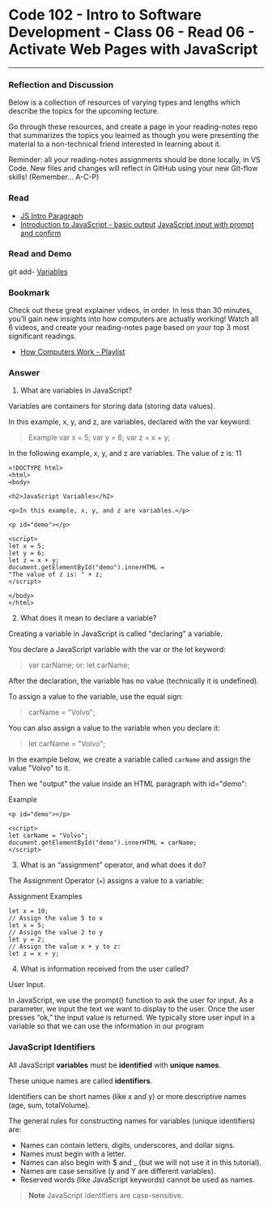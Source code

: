 # Code 102 - Intro to Software Development - Class 06 - Read 06 - Activate Web Pages with JavaScript
***

### Reflection and Discussion

Below is a collection of resources of varying types and lengths which describe the topics for the upcoming lecture.

Go through these resources, and create a page in your reading-notes repo that summarizes the topics you learned as though you were presenting the material to a non-technical friend interested in learning about it.

Reminder: all your reading-notes assignments should be done locally, in VS Code. New files and changes will reflect in GitHub using your new Git-flow skills! (Remember… A-C-P)

### Read

- [JS Intro Paragraph](https://developer.mozilla.org/en-US/docs/Web/JavaScript)
- [Introduction to JavaScript - basic output](https://code-maven.com/introduction-to-javascript)
[JavaScript input with prompt and confirm](https://code-maven.com/javascript-input-with-prompt-and-confirm)

### Read and Demo
git add- [Variables](https://www.w3schools.com/js/js_variables.asp)

### Bookmark

Check out these great explainer videos, in order. In less than 30 minutes, you’ll gain new insights into how computers are actually working! Watch all 6 videos, and create your reading-notes page based on your top 3 most significant readings.

- [How Computers Work - Playlist](https://www.youtube.com/playlist?list=PLzdnOPI1iJNcsRwJhvksEo1tJqjIqWbN-)


### Answer

1. What are variables in JavaScript?

Variables are containers for storing data (storing data values).

In this example, x, y, and z, are variables, declared with the var keyword:

>Example
>var x = 5;
>var y = 6;
>var z = x + y;


In the following example, x, y, and z are variables.
The value of z is: 11

```
<!DOCTYPE html>
<html>
<body>

<h2>JavaScript Variables</h2>

<p>In this example, x, y, and z are variables.</p>

<p id="demo"></p>

<script>
let x = 5;
let y = 6;
let z = x + y;
document.getElementById("demo").innerHTML =
"The value of z is: " + z;
</script>

</body>
</html>
```


2. What does it mean to declare a variable?

Creating a variable in JavaScript is called "declaring" a variable.

You declare a JavaScript variable with the var or the let keyword:

>var carName;
or:
>let carName;

After the declaration, the variable has no value (technically it is undefined).

To assign a value to the variable, use the equal sign:

>carName = "Volvo";

You can also assign a value to the variable when you declare it:

>let carName = "Volvo";

In the example below, we create a variable called ```carName``` and assign the value "Volvo" to it.

Then we "output" the value inside an HTML paragraph with id="demo":

Example
```
<p id="demo"></p>

<script>
let carName = "Volvo";
document.getElementById("demo").innerHTML = carName;
</script>
```

3. What is an “assignment” operator, and what does it do?

The Assignment Operator (```=```) assigns a value to a variable:

Assignment Examples

```
let x = 10;
// Assign the value 5 to x
let x = 5;
// Assign the value 2 to y
let y = 2;
// Assign the value x + y to z:
let z = x + y;
```

4. What is information received from the user called?

User Input.

In JavaScript, we use the prompt() function to ask the user for input. As a parameter, we input the text we want to display to the user. Once the user presses “ok,” the input value is returned. We typically store user input in a variable so that we can use the information in our program

### JavaScript Identifiers

All JavaScript **variables** must be **identified** with **unique names**.

These unique names are called **identifiers**.

Identifiers can be short names (like x and y) or more descriptive names (age, sum, totalVolume).

The general rules for constructing names for variables (unique identifiers) are:

- Names can contain letters, digits, underscores, and dollar signs.
- Names must begin with a letter.
- Names can also begin with $ and _ (but we will not use it in this tutorial).
- Names are case sensitive (y and Y are different variables).
- Reserved words (like JavaScript keywords) cannot be used as names.

>**Note**
>JavaScript identifiers are case-sensitive.
